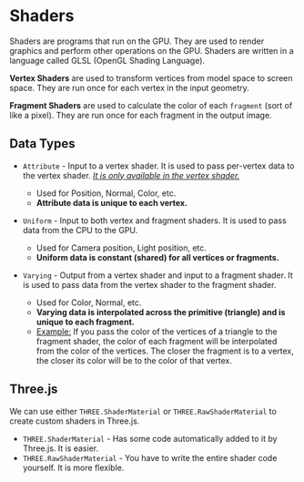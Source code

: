# Shaders

Shaders are programs that run on the GPU. They are used to render graphics and perform other operations on the GPU. Shaders are written in a language called GLSL (OpenGL Shading Language).

**Vertex Shaders** are used to transform vertices from model space to screen space. They are run once for each vertex in the input geometry.

**Fragment Shaders** are used to calculate the color of each `fragment` (sort of like a pixel). They are run once for each fragment in the output image.

## Data Types

- `Attribute` - Input to a vertex shader. It is used to pass per-vertex data to the vertex shader. <u>_It is only available in the vertex shader._</u>

  - Used for Position, Normal, Color, etc.
  - **Attribute data is unique to each vertex.**

- `Uniform` - Input to both vertex and fragment shaders. It is used to pass data from the CPU to the GPU.

  - Used for Camera position, Light position, etc.
  - **Uniform data is constant (shared) for all vertices or fragments.**

- `Varying` - Output from a vertex shader and input to a fragment shader. It is used to pass data from the vertex shader to the fragment shader.

  - Used for Color, Normal, etc.
  - **Varying data is interpolated across the primitive (triangle) and is unique to each fragment.**
  - <u>Example:</u> If you pass the color of the vertices of a triangle to the fragment shader, the color of each fragment will be interpolated from the color of the vertices. The closer the fragment is to a vertex, the closer its color will be to the color of that vertex.

## Three.js

We can use either `THREE.ShaderMaterial` or `THREE.RawShaderMaterial` to create custom shaders in Three.js.

- `THREE.ShaderMaterial` - Has some code automatically added to it by Three.js. It is easier.
- `THREE.RawShaderMaterial` - You have to write the entire shader code yourself. It is more flexible.
